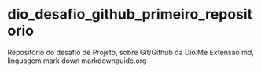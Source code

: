 # dio_desafio_github_primeiro_repositorio
Repositório do desafio de Projeto, sobre Git/Github da Dio.Me
Extensão md, linguagem mark down
markdownguide.org
